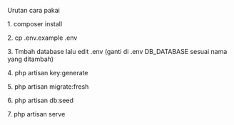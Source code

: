 <p>Urutan cara pakai</p>
<p>1. composer install</p>
<p>2. cp .env.example .env</p>
<p>3. Tmbah database lalu edit .env (ganti di .env DB_DATABASE sesuai nama yang ditambah)</p>
<p>4. php artisan key:generate</p>
<p>5. php artisan migrate:fresh</p>
<p>6. php artisan db:seed</p>
<p>7. php artisan serve</p>
